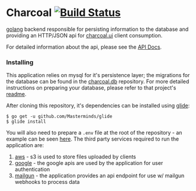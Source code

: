 # Charcoal [![Build Status](https://travis-ci.org/dadleyy/charcoal.api.svg?branch=master)](https://travis-ci.org/dadleyy/charcoal.api)

[golang](https://golang.org) backend responsible for persisting information to the database and providing an HTTP/JSON api for [charcoal.ui](https://github.com/dadleyy/charcoal.ui) client consumption.

For detailed information about the api, please see the [API Docs](https://documenter.getpostman.com/view/1070956/charcoal-api/6YsXcyj).

### Installing

This application relies on mysql for it's persistence layer; the migrations for the database can be found in the [charcoal.db](https://github.com/dadleyy/charcoal.db) repository. For more detailed instructions on preparing your database, please refer to that project's [readme](https://github.com/dadleyy/charcoal.db).

After cloning this repository, it's dependencies can be installed using [glide](https://github.com/Masterminds/glide):

```
$ go get -u github.com/Masterminds/glide
$ glide install
```

You will also need to prepare a `.env` file at the root of the repository - an example can be seen [here](https://github.com/dadleyy/charcoal.api/blob/master/.env.example). The third party services required to run the application are:

1. [aws](http://aws.amazon.com/) - s3 is used to store files uploaded by clients
2. [google](https://developers.google.com/apis-explorer/#p/) - the google apis are used by the application for user authentication
3. [mailgun](https://www.mailgun.com/) - the application provides an api endpoint for use w/ mailgun webhooks to process data
